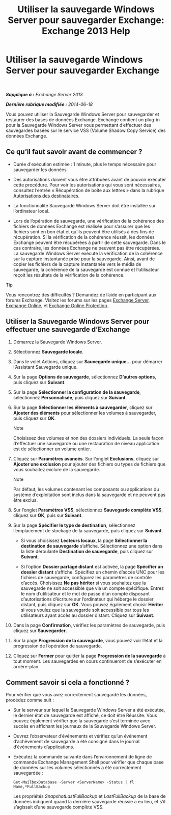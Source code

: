 ﻿---
title: 'Utiliser la sauvegarde Windows Server pour sauvegarder Exchange: Exchange 2013 Help'
TOCTitle: Utiliser la sauvegarde Windows Server pour sauvegarder Exchange
ms:assetid: 188a8291-0a41-4ca2-b6d2-94242e2b1ffc
ms:mtpsurl: https://technet.microsoft.com/fr-fr/library/Dd876854(v=EXCHG.150)
ms:contentKeyID: 50477687
ms.date: 05/23/2018
mtps_version: v=EXCHG.150
ms.translationtype: MT
---

# Utiliser la sauvegarde Windows Server pour sauvegarder Exchange

 

_**Sapplique à :** Exchange Server 2013_

_**Dernière rubrique modifiée :** 2014-06-18_

Vous pouvez utiliser la Sauvegarde Windows Server pour sauvegarder et restaurer des bases de données Exchange. Exchange contient un plug-in pour la Sauvegarde Windows Server vous permettant d’effectuer des sauvegardes basées sur le service VSS (Volume Shadow Copy Service) des données Exchange.

## Ce qu’il faut savoir avant de commencer ?

  - Durée d'exécution estimée : 1 minute, plus le temps nécessaire pour sauvegarder les données

  - Des autorisations doivent vous être attribuées avant de pouvoir exécuter cette procédure. Pour voir les autorisations qui vous sont nécessaires, consultez l’entrée « Récupération de boîte aux lettres » dans la rubrique [Autorisations des destinataires](recipients-permissions-exchange-2013-help.md).

  - La fonctionnalité Sauvegarde Windows Server doit être installée sur l’ordinateur local.

  - Lors de l’opération de sauvegarde, une vérification de la cohérence des fichiers de données Exchange est réalisée pour s’assurer que les fichiers sont en bon état et qu’ils peuvent être utilisés à des fins de récupération. Si la vérification de la cohérence réussit, les données Exchange peuvent être récupérées à partir de cette sauvegarde. Dans le cas contraire, les données Exchange ne peuvent pas être récupérées. La sauvegarde Windows Server exécute la vérification de la cohérence sur la capture instantanée prise pour la sauvegarde. Ainsi, avant de copier les fichiers de la capture instantanée vers le média de sauvegarde, la cohérence de la sauvegarde est connue et l’utilisateur reçoit les résultats de la vérification de la cohérence.

> [!TIP]
> Vous rencontrez des difficultés ? Demandez de l’aide en participant aux forums Exchange. Visitez les forums sur les pages <a href="https://go.microsoft.com/fwlink/p/?linkid=60612">Exchange Server</a>, <a href="https://go.microsoft.com/fwlink/p/?linkid=267542">Exchange Online</a>, et <a href="https://go.microsoft.com/fwlink/p/?linkid=285351">Exchange Online Protection</a>..


## Utiliser la Sauvegarde Windows Server pour effectuer une sauvegarde d’Exchange

1.  Démarrez la Sauvegarde Windows Server.

2.  Sélectionnez **Sauvegarde locale**.

3.  Dans le volet Actions, cliquez sur **Sauvegarde unique...** pour démarrer l’Assistant Sauvegarde unique.

4.  Sur la page **Options de sauvegarde**, sélectionnez **D’autres options**, puis cliquez sur **Suivant**.

5.  Sur la page **Sélectionner la configuration de la sauvegarde**, sélectionnez **Personnalisée**, puis cliquez sur **Suivant**.

6.  Sur la page **Sélectionner les éléments à sauvegarder**, cliquez sur **Ajouter des éléments** pour sélectionner les volumes à sauvegarder, puis cliquez sur **OK**.
    
    > [!NOTE]
    > Choisissez des volumes et non des dossiers individuels. La seule façon d’effectuer une sauvegarde ou une restauration de niveau application est de sélectionner un volume entier.


7.  Cliquez sur **Paramètres avancés**. Sur l’onglet **Exclusions**, cliquez sur **Ajouter une exclusion** pour ajouter des fichiers ou types de fichiers que vous souhaitez exclure de la sauvegarde.
    
    > [!NOTE]
    > Par défaut, les volumes contenant les composants ou applications du système d’exploitation sont inclus dans la sauvegarde et ne peuvent pas être exclus.


8.  Sur l’onglet **Paramètres VSS**, sélectionnez **Sauvegarde complète VSS**, cliquez sur **OK**, puis sur **Suivant**.

9.  Sur la page **Spécifier le type de destination**, sélectionnez l’emplacement de stockage de la sauvegarde, puis cliquez sur **Suivant**.
    
      - Si vous choisissez **Lecteurs locaux**, la page **Sélectionner la destination de sauvegarde** s’affiche. Sélectionnez une option dans la liste déroulante **Destination de sauvegarde**, puis cliquez sur **Suivant**.
    
      - Si l’option **Dossier partagé distant** est activée, la page **Spécifier un dossier distant** s’affiche. Spécifiez un chemin d’accès UNC pour les fichiers de sauvegarde, configurez les paramètres de contrôle d’accès. Choisissez **Ne pas hériter** si vous souhaitez que la sauvegarde ne soit accessible que via un compte spécifique. Entrez le nom d’utilisateur et le mot de passe d’un compte disposant d’autorisations d’écriture sur l’ordinateur qui héberge le dossier distant, puis cliquez sur **OK**. Vous pouvez également choisir **Hériter** si vous voulez que la sauvegarde soit accessible par tous les utilisateurs ayant accès au dossier distant. Cliquez sur **Suivant**.

10. Dans la page **Confirmation**, vérifiez les paramètres de sauvegarde, puis cliquez sur **Sauvegarder**.

11. Sur la page **Progression de la sauvegarde**, vous pouvez voir l’état et la progression de l’opération de sauvegarde.

12. Cliquez sur **Fermer** pour quitter la page **Progression de la sauvegarde** à tout moment. Les sauvegardes en cours continueront de s’exécuter en arrière-plan.

## Comment savoir si cela a fonctionné ?

Pour vérifier que vous avez correctement sauvegardé les données, procédez comme suit :

  - Sur le serveur sur lequel la Sauvegarde Windows Server a été exécutée, le dernier état de sauvegarde est affiché, ce doit être Réussite. Vous pouvez également vérifier que la sauvegarde s’est terminée avec succès en affichant les journaux de la Sauvegarde Windows Server.

  - Ouvrez l’observateur d’événements et vérifiez qu’un événement d’achèvement de sauvegarde a été consigné dans le journal d’événements d’applications.

  - Exécutez la commande suivante dans l’environnement de ligne de commande Exchange Management Shell pour vérifier que chaque base de données sur les volumes sélectionnés a été correctement sauvegardée :
    
        Get-MailboxDatabase -Server <ServerName> -Status | fl Name,*FullBackup
    
    Les propriétés *SnapshotLastFullBackup* et *LastFullBackup* de la base de données indiquent quand la dernière sauvegarde réussie a eu lieu, et s’il s’agissait d’une sauvegarde complète VSS.


